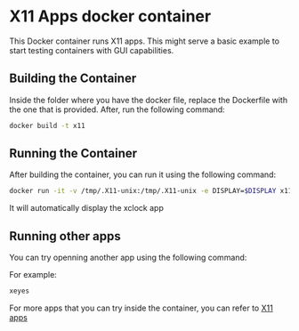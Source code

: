 # X11 Apps docker container

This Docker container runs X11 apps. This might serve a basic example to start testing containers with GUI capabilities.

## Building the Container

Inside the folder where you have the docker file, replace the Dockerfile with the one that is provided. After, run the following command:

```bash
docker build -t x11
```

## Running the Container

After building the container, you can run it using the following command:

```bash
docker run -it -v /tmp/.X11-unix:/tmp/.X11-unix -e DISPLAY=$DISPLAY x11
```
It will automatically display the xclock app

## Running other apps

You can try openning another app using the following command:

For example:

```bash
xeyes
```
For more apps that you can try inside the container, you can refer to [X11 apps](https://packages.gentoo.org/categories/x11-apps)
